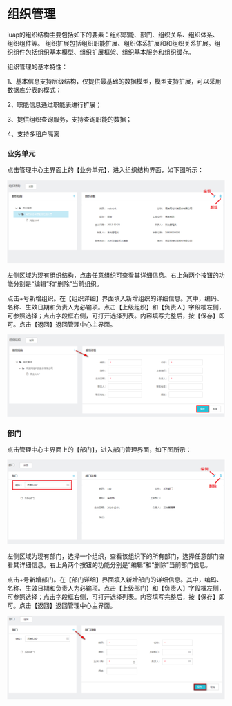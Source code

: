 # 组织管理

iuap的组织结构主要包括如下的要素：组织职能、部门、组织关系、组织体系、组织组件等。
组织扩展包括组织职能扩展、组织体系扩展和和组织关系扩展。组织组件包括组织基本模型、组织扩展框架、组织基本服务和组织缓存。

组织管理的基本特性：

1、基本信息支持层级结构，仅提供最基础的数据模型，模型支持扩展，可以采用数据库分表的模式；

2、职能信息通过职能表进行扩展；

3、提供组织查询服务，支持查询职能的数据；

4、支持多租户隔离

### 业务单元
点击管理中心主界面上的【业务单元】，进入组织结构界面，如下图所示：

![](/articles/application/2-/images/image6.png)  

左侧区域为现有组织结构，点击任意组织可查看其详细信息。右上角两个按钮的功能分别是“编辑”和“删除”当前组织。

点击+号新增组织。在【组织详细】界面填入新增组织的详细信息。其中，编码、名称、生效日期和负责人为必输项。点击【上级组织】和【负责人】字段框左侧，可参照选择；点击字段框右侧，可打开选择列表。内容填写完整后，按【保存】即可。点击【返回】返回管理中心主界面。

![](/articles/application/2-/images/image7.png)  
 
### 部门
点击管理中心主界面上的【部门】，进入部门管理界面，如下图所示：

![](/articles/application/2-/images/image8.png)  
 
左侧区域为现有部门，选择一个组织，查看该组织下的所有部门，选择任意部门查看其详细信息。右上角两个按钮的功能分别是“编辑”和“删除”当前部门信息。

点击+号新增部门。在【部门详细】界面填入新增部门的详细信息。其中，编码、名称、生效日期和负责人为必输项。点击【上级部门】和【负责人】字段框左侧，可参照选择；点击字段框右侧，可打开选择列表。内容填写完整后，按【保存】即可。点击【返回】返回管理中心主界面。

![](/articles/application/2-/images/image9.png)   

